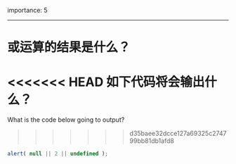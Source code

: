 importance: 5

---

# 或运算的结果是什么？

<<<<<<< HEAD
如下代码将会输出什么？
=======
What is the code below going to output?
>>>>>>> d35baee32dcce127a69325c274799bb81db1afd8

```js
alert( null || 2 || undefined );
```

